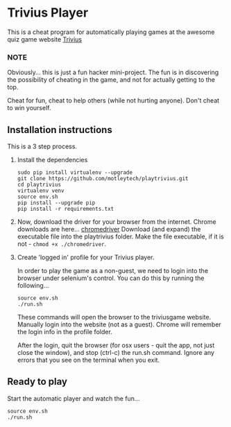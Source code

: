 Trivius Player
==============

This is a cheat program for automatically playing games at the awesome quiz game website [Trivius](https://triviusgame.com)

### NOTE

Obviously... this is just a fun hacker mini-project. The fun is in discovering the possibility of cheating in the game, and not for actually getting to the top.

Cheat for fun, cheat to help others (while not hurting anyone). Don't cheat to win yourself.

Installation instructions
-------------------------

This is a 3 step process.

1.	Install the dependencies

	```
	sudo pip install virtualenv --upgrade
	git clone https://github.com/motleytech/playtrivius.git
	cd playtrivius
	virtualenv venv
	source env.sh
	pip install --upgrade pip
	pip install -r requirements.txt
	```

2.	Now, download the driver for your browser from the internet. Chrome downloads are here... [chromedriver](http://chromedriver.storage.googleapis.com/index.html?path=2.19/) Download (and expand) the executable file into the playtrivius folder. Make the file executable, if it is not - `chmod +x ./chromedriver`.

3.	Create 'logged in' profile for your Trivius player.

	In order to play the game as a non-guest, we need to login into the browser under selenium's control. You can do this by running the following...

	```
	source env.sh
	./run.sh
	```

	These commands will open the browser to the triviusgame website. Manually login into the website (not as a guest). Chrome will remember the login info in the profile folder.

	After the login, quit the browser (for osx users - quit the app, not just close the window), and stop (ctrl-c) the run.sh command. Ignore any errors that you see on the terminal when you exit.

Ready to play
-------------

Start the automatic player and watch the fun...

```
source env.sh
./run.sh
```
